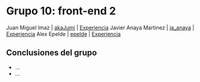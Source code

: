 # Grupo 10: front-end 2 

Juan Miguel Imaz | [akaJumi](https://twitter.com/akaJumi) | [Experiencia](http://ftt.programania.net/experiencias/26.html) 
Javier Anaya Martinez | [ja_anaya](https://twitter.com/ja_anaya) | [Experiencia](http://ftt.programania.net/experiencias/33.html) 
Alex Epelde | [epelde](https://twitter.com/epelde) | [Experiencia](http://ftt.programania.net/experiencias/47.html) 
 

## Conclusiones del grupo
- ...
- ...
